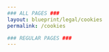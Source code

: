 ```yaml
---
### ALL PAGES ###
layout: blueprint/legal/cookies
permalink: /cookies

### REGULAR PAGES ###
---
```

